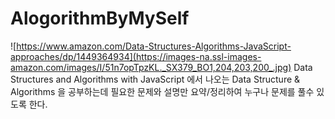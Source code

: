 # AlogorithmByMySelf

![https://www.amazon.com/Data-Structures-Algorithms-JavaScript-approaches/dp/1449364934](https://images-na.ssl-images-amazon.com/images/I/51n7opTpzKL._SX379_BO1,204,203,200_.jpg)
Data Structures and Algorithms with JavaScript 에서 나오는 Data Structure & Algorithms 을 공부하는데 필요한 문제와 설명만 요약/정리하여 누구나 문제를 풀수 있도록 한다.
